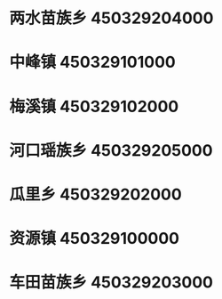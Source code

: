 # 两水苗族乡 450329204000
# 中峰镇 450329101000
# 梅溪镇 450329102000
# 河口瑶族乡 450329205000
# 瓜里乡 450329202000
# 资源镇 450329100000
# 车田苗族乡 450329203000
